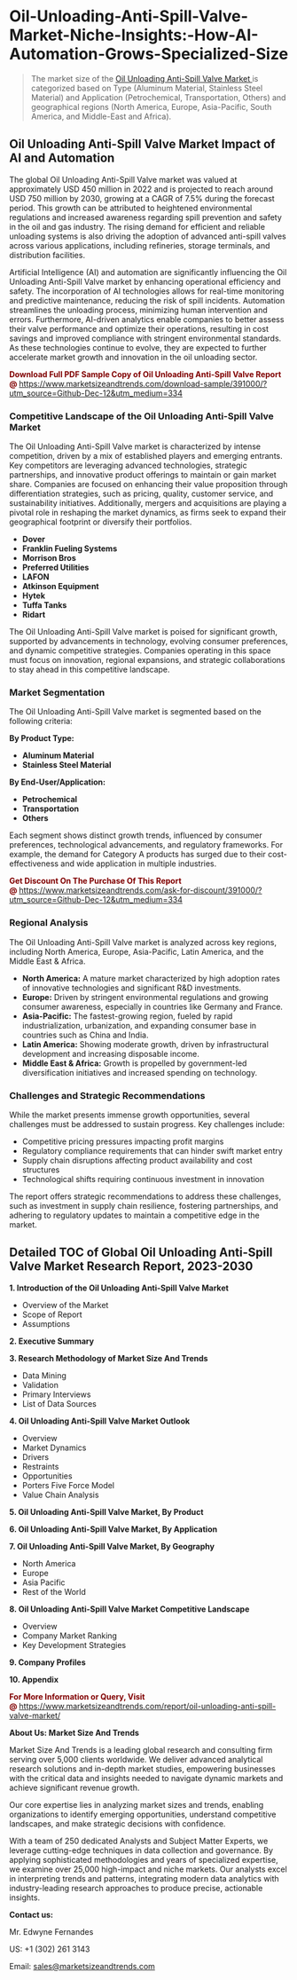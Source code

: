 <H1>Oil-Unloading-Anti-Spill-Valve-Market-Niche-Insights:-How-AI-Automation-Grows-Specialized-Size</H1><blockquote><p>The market size of the <a href="https://www.marketsizeandtrends.com/download-sample/391000/?utm_source=Github-Dec-12&amp;utm_medium=334" target="_blank">Oil Unloading Anti-Spill Valve Market </a>is categorized based on Type (Aluminum Material, Stainless Steel Material) and Application (Petrochemical, Transportation, Others) and geographical regions (North America, Europe, Asia-Pacific, South America, and Middle-East and Africa).</p></blockquote><p><h2>Oil Unloading Anti-Spill Valve Market Impact of AI and Automation</h2><p>The global Oil Unloading Anti-Spill Valve market was valued at approximately USD 450 million in 2022 and is projected to reach around USD 750 million by 2030, growing at a CAGR of 7.5% during the forecast period. This growth can be attributed to heightened environmental regulations and increased awareness regarding spill prevention and safety in the oil and gas industry. The rising demand for efficient and reliable unloading systems is also driving the adoption of advanced anti-spill valves across various applications, including refineries, storage terminals, and distribution facilities.</p><p>Artificial Intelligence (AI) and automation are significantly influencing the Oil Unloading Anti-Spill Valve market by enhancing operational efficiency and safety. The incorporation of AI technologies allows for real-time monitoring and predictive maintenance, reducing the risk of spill incidents. Automation streamlines the unloading process, minimizing human intervention and errors. Furthermore, AI-driven analytics enable companies to better assess their valve performance and optimize their operations, resulting in cost savings and improved compliance with stringent environmental standards. As these technologies continue to evolve, they are expected to further accelerate market growth and innovation in the oil unloading sector.</p></p><p><strong><span style="color: #800000;">Download Full PDF Sample Copy of Oil Unloading Anti-Spill Valve Report @</span>&nbsp;</strong><a href="https://www.marketsizeandtrends.com/download-sample/391000/?utm_source=Github-Dec-12&amp;utm_medium=334">https://www.marketsizeandtrends.com/download-sample/391000/?utm_source=Github-Dec-12&amp;utm_medium=334</a></p><h3>Competitive Landscape of the Oil Unloading Anti-Spill Valve Market</h3><p>The Oil Unloading Anti-Spill Valve market is characterized by intense competition, driven by a mix of established players and emerging entrants. Key competitors are leveraging advanced technologies, strategic partnerships, and innovative product offerings to maintain or gain market share. Companies are focused on enhancing their value proposition through differentiation strategies, such as pricing, quality, customer service, and sustainability initiatives. Additionally, mergers and acquisitions are playing a pivotal role in reshaping the market dynamics, as firms seek to expand their geographical footprint or diversify their portfolios.</p><p><strong><p><ul><li>Dover </li><li> Franklin Fueling Systems </li><li> Morrison Bros </li><li> Preferred Utilities </li><li> LAFON </li><li> Atkinson Equipment </li><li> Hytek </li><li> Tuffa Tanks </li><li> Ridart</p></li></ul></p></strong></p><p>The Oil Unloading Anti-Spill Valve market is poised for significant growth, supported by advancements in technology, evolving consumer preferences, and dynamic competitive strategies. Companies operating in this space must focus on innovation, regional expansions, and strategic collaborations to stay ahead in this competitive landscape.</p><h3>Market Segmentation</h3><p>The Oil Unloading Anti-Spill Valve market is segmented based on the following criteria:</p><p><strong>By Product Type:</strong></p><p><strong><p><ul><li>Aluminum Material </li><li> Stainless Steel Material</p></li></ul></p></strong></p><p><strong>By End-User/Application:</strong></p><p><strong><p><ul><li>Petrochemical </li><li> Transportation </li><li> Others</p></li></ul></p></strong></p><p>Each segment shows distinct growth trends, influenced by consumer preferences, technological advancements, and regulatory frameworks. For example, the demand for Category A products has surged due to their cost-effectiveness and wide application in multiple industries.</p><p><strong><span style="color: #800000;">Get Discount On The Purchase Of This Report @&nbsp;</span></strong><a href="https://www.marketsizeandtrends.com/ask-for-discount/391000/?utm_source=Github-Dec-12&amp;utm_medium=334">https://www.marketsizeandtrends.com/ask-for-discount/391000/?utm_source=Github-Dec-12&amp;utm_medium=334</a></p><h3>Regional Analysis</h3><p>The Oil Unloading Anti-Spill Valve market is analyzed across key regions, including North America, Europe, Asia-Pacific, Latin America, and the Middle East &amp; Africa.</p><ul><li><strong>North America:</strong> A mature market characterized by high adoption rates of innovative technologies and significant R&amp;D investments.</li><li><strong>Europe:</strong> Driven by stringent environmental regulations and growing consumer awareness, especially in countries like Germany and France.</li><li><strong>Asia-Pacific:</strong> The fastest-growing region, fueled by rapid industrialization, urbanization, and expanding consumer base in countries such as China and India.</li><li><strong>Latin America:</strong> Showing moderate growth, driven by infrastructural development and increasing disposable income.</li><li><strong>Middle East &amp; Africa:</strong> Growth is propelled by government-led diversification initiatives and increased spending on technology.</li></ul><h3>Challenges and Strategic Recommendations</h3><p>While the market presents immense growth opportunities, several challenges must be addressed to sustain progress. Key challenges include:</p><ul><li>Competitive pricing pressures impacting profit margins</li><li>Regulatory compliance requirements that can hinder swift market entry</li><li>Supply chain disruptions affecting product availability and cost structures</li><li>Technological shifts requiring continuous investment in innovation</li></ul><p>The report offers strategic recommendations to address these challenges, such as investment in supply chain resilience, fostering partnerships, and adhering to regulatory updates to maintain a competitive edge in the market.</p><h2>Detailed TOC of Global Oil Unloading Anti-Spill Valve Market Research Report, 2023-2030</h2><p><strong>1. Introduction of the Oil Unloading Anti-Spill Valve Market</strong></p><ul><li>Overview of the Market</li><li>Scope of Report</li><li>Assumptions&nbsp;</li></ul><p><strong>2. Executive Summary</strong></p><p><strong>3. Research Methodology of <strong>Market Size And Trends</strong></strong></p><ul><li>Data Mining</li><li>Validation</li><li>Primary Interviews</li><li>List of Data Sources&nbsp;</li></ul><p><strong>4. Oil Unloading Anti-Spill Valve Market Outlook</strong></p><ul><li>Overview</li><li>Market Dynamics</li><li>Drivers</li><li>Restraints</li><li>Opportunities</li><li>Porters Five Force Model</li><li>Value Chain Analysis&nbsp;</li></ul><p><strong>5. Oil Unloading Anti-Spill Valve Market, By Product</strong></p><p><strong>6. Oil Unloading Anti-Spill Valve Market, By Application</strong></p><p><strong>7. Oil Unloading Anti-Spill Valve Market, By Geography</strong></p><ul><li>North America</li><li>Europe</li><li>Asia Pacific</li><li>Rest of the World&nbsp;</li></ul><p><strong>8. Oil Unloading Anti-Spill Valve Market Competitive Landscape</strong></p><ul><li>Overview</li><li>Company Market Ranking</li><li>Key Development Strategies&nbsp;</li></ul><p><strong>9. Company Profiles</strong></p><p><strong>10. Appendix</strong></p><p><strong><span style="color: #800000;">For More Information or Query, Visit @&nbsp;</span></strong><a href="https://www.marketsizeandtrends.com/report/oil-unloading-anti-spill-valve-market/">https://www.marketsizeandtrends.com/report/oil-unloading-anti-spill-valve-market/</a></p><p></p><p><strong>About Us:&nbsp;Market Size And Trends</strong></p><p>Market Size And Trends&nbsp;is a leading global research and consulting firm serving over 5,000 clients worldwide. We deliver advanced analytical research solutions and in-depth market studies, empowering businesses with the critical data and insights needed to navigate dynamic markets and achieve significant revenue growth.</p><p>Our core expertise lies in analyzing market sizes and trends, enabling organizations to identify emerging opportunities, understand competitive landscapes, and make strategic decisions with confidence.</p><p>With a team of 250 dedicated Analysts and Subject Matter Experts, we leverage cutting-edge techniques in data collection and governance. By applying sophisticated methodologies and years of specialized expertise, we examine over 25,000 high-impact and niche markets. Our analysts excel in interpreting trends and patterns, integrating modern data analytics with industry-leading research approaches to produce precise, actionable insights.</p><p><strong>Contact us:</strong></p><p>Mr. Edwyne Fernandes</p><p>US: +1 (302) 261 3143</p><p>Email: <a href="mailto:sales@marketsizeandtrends.com">sales@marketsizeandtrends.com</a>&nbsp;</p>
